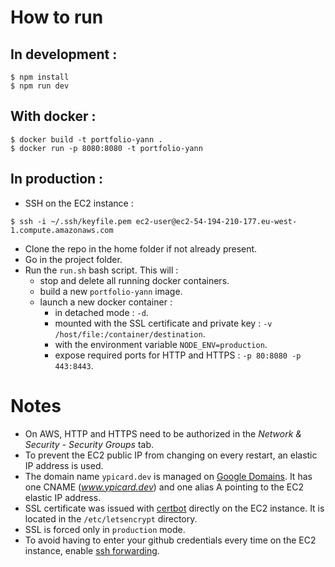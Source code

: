 # How to run

## In development :

```
$ npm install
$ npm run dev
```

## With docker :

```
$ docker build -t portfolio-yann .
$ docker run -p 8080:8080 -t portfolio-yann
```

## In production :

- SSH on the EC2 instance :

```
$ ssh -i ~/.ssh/keyfile.pem ec2-user@ec2-54-194-210-177.eu-west-1.compute.amazonaws.com
```

- Clone the repo in the home folder if not already present.
- Go in the project folder.
- Run the `run.sh` bash script. This will :
  - stop and delete all running docker containers.
  - build a new `portfolio-yann` image.
  - launch a new docker container :
    - in detached mode : `-d`.
    - mounted with the SSL certificate and private key : `-v /host/file:/container/destination`.
    - with the environment variable `NODE_ENV=production`.
    - expose required ports for HTTP and HTTPS : `-p 80:8080 -p 443:8443`.

# Notes

- On AWS, HTTP and HTTPS need to be authorized in the _Network & Security - Security Groups_ tab.
- To prevent the EC2 public IP from changing on every restart, an elastic IP address is used.
- The domain name `ypicard.dev` is managed on [Google Domains](https://domains.google.com/m/registrar). It has one CNAME (_www.ypicard.dev_) and one alias A pointing to the EC2 elastic IP address.
- SSL certificate was issued with [certbot](https://certbot.eff.org) directly on the EC2 instance. It is located in the `/etc/letsencrypt` directory.
- SSL is forced only in `production` mode.
- To avoid having to enter your github credentials every time on the EC2 instance, enable [ssh forwarding](https://developer.github.com/v3/guides/using-ssh-agent-forwarding/).
